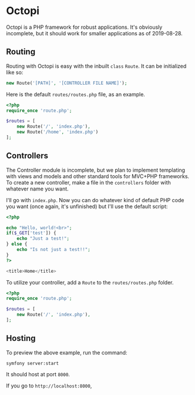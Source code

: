 # Octopi
Octopi is a PHP framework for robust applications.
It's obviously incomplete, but it should work for smaller applications as of 2019-08-28.

## Routing
Routing with Octopi is easy with the inbuilt `class` `Route`.  It can be initialized like so:

```php
new Route('[PATH]', '[CONTROLLER FILE NAME]');
```

Here is the default `routes/routes.php` file, as an example.
```php
<?php
require_once 'route.php';

$routes = [
    new Route('/', 'index.php'),
    new Route('/home', 'index.php')
];
```

## Controllers
The Controller module is incomplete, but we plan to implement templating with views and models and other standard tools for MVC+PHP frameworks.  To create a new controller, make a file in the `controllers` folder with whatever name you want.

I'll go with `index.php`.  Now you can do whatever kind of default PHP code you want (once again, it's unfinished) but I'll use the default script:
```php
<?php

echo "Hello, world!<br>";
if($_GET['test']) {
    echo "Just a test!";
} else {
    echo "Is not just a test!!";
}
?>

<title>Home</title>
```

To utilize your controller, add a `Route` to the `routes/routes.php` folder.
```php
<?php
require_once 'route.php';

$routes = [
    new Route('/', 'index.php'),
];
```

## Hosting
To preview the above example, run the command:
```shell
symfony server:start
```
It should host at port `8000`.

If you go to `http://localhost:8000`,